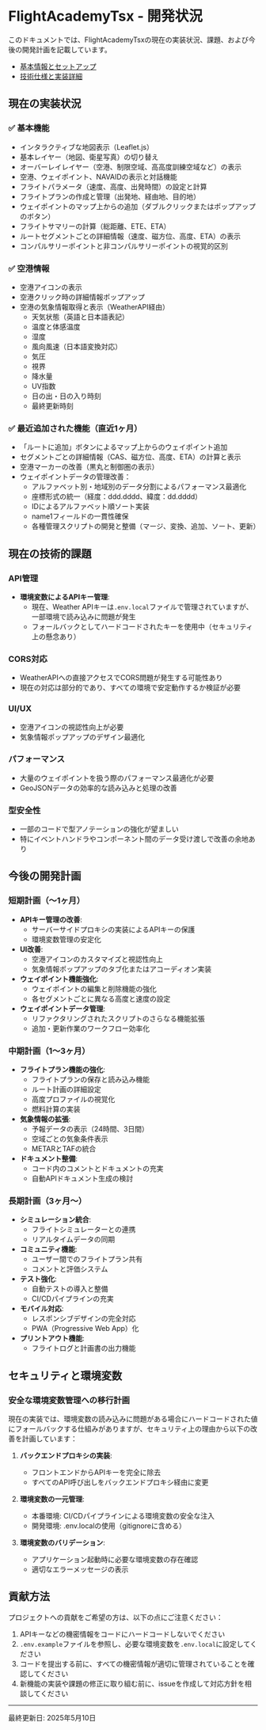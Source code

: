 # FlightAcademyTsx - 開発状況

このドキュメントでは、FlightAcademyTsxの現在の実装状況、課題、および今後の開発計画を記載しています。

- [基本情報とセットアップ](./README.md)
- [技術仕様と実装詳細](./DOCUMENTATION.md)

## 現在の実装状況

### ✅ 基本機能
- インタラクティブな地図表示（Leaflet.js）
- 基本レイヤー（地図、衛星写真）の切り替え
- オーバーレイレイヤー（空港、制限空域、高高度訓練空域など）の表示
- 空港、ウェイポイント、NAVAIDの表示と対話機能
- フライトパラメータ（速度、高度、出発時間）の設定と計算
- フライトプランの作成と管理（出発地、経由地、目的地）
- ウェイポイントのマップ上からの追加（ダブルクリックまたはポップアップのボタン）
- フライトサマリーの計算（総距離、ETE、ETA）
- ルートセグメントごとの詳細情報（速度、磁方位、高度、ETA）の表示
- コンパルサリーポイントと非コンパルサリーポイントの視覚的区別

### ✅ 空港情報
- 空港アイコンの表示
- 空港クリック時の詳細情報ポップアップ
- 空港の気象情報取得と表示（WeatherAPI経由）
  - 天気状態（英語と日本語表記）
  - 温度と体感温度
  - 湿度
  - 風向風速（日本語変換対応）
  - 気圧
  - 視界
  - 降水量
  - UV指数
  - 日の出・日の入り時刻
  - 最終更新時刻

### ✅ 最近追加された機能（直近1ヶ月）
- 「ルートに追加」ボタンによるマップ上からのウェイポイント追加
- セグメントごとの詳細情報（CAS、磁方位、高度、ETA）の計算と表示
- 空港マーカーの改善（黒丸と制御圏の表示）
- ウェイポイントデータの管理改善：
  - アルファベット別・地域別のデータ分割によるパフォーマンス最適化
  - 座標形式の統一（経度：ddd.dddd、緯度：dd.dddd）
  - IDによるアルファベット順ソート実装
  - name1フィールドの一貫性確保
  - 各種管理スクリプトの開発と整備（マージ、変換、追加、ソート、更新）

## 現在の技術的課題

### API管理
- **環境変数によるAPIキー管理**: 
  - 現在、Weather APIキーは`.env.local`ファイルで管理されていますが、一部環境で読み込みに問題が発生
  - フォールバックとしてハードコードされたキーを使用中（セキュリティ上の懸念あり）

### CORS対応
- WeatherAPIへの直接アクセスでCORS問題が発生する可能性あり
- 現在の対応は部分的であり、すべての環境で安定動作するか検証が必要

### UI/UX
- 空港アイコンの視認性向上が必要
- 気象情報ポップアップのデザイン最適化

### パフォーマンス
- 大量のウェイポイントを扱う際のパフォーマンス最適化が必要
- GeoJSONデータの効率的な読み込みと処理の改善

### 型安全性
- 一部のコードで型アノテーションの強化が望ましい
- 特にイベントハンドラやコンポーネント間のデータ受け渡しで改善の余地あり

## 今後の開発計画

### 短期計画（〜1ヶ月）
- **APIキー管理の改善**:
  - サーバーサイドプロキシの実装によるAPIキーの保護
  - 環境変数管理の安定化
- **UI改善**:
  - 空港アイコンのカスタマイズと視認性向上
  - 気象情報ポップアップのタブ化またはアコーディオン実装
- **ウェイポイント機能強化**:
  - ウェイポイントの編集と削除機能の強化
  - 各セグメントごとに異なる高度と速度の設定
- **ウェイポイントデータ管理**:
  - リファクタリングされたスクリプトのさらなる機能拡張
  - 追加・更新作業のワークフロー効率化

### 中期計画（1〜3ヶ月）
- **フライトプラン機能の強化**:
  - フライトプランの保存と読み込み機能
  - ルート計画の詳細設定
  - 高度プロファイルの視覚化
  - 燃料計算の実装
- **気象情報の拡張**:
  - 予報データの表示（24時間、3日間）
  - 空域ごとの気象条件表示
  - METARとTAFの統合
- **ドキュメント整備**:
  - コード内のコメントとドキュメントの充実
  - 自動APIドキュメント生成の検討

### 長期計画（3ヶ月〜）
- **シミュレーション統合**:
  - フライトシミュレーターとの連携
  - リアルタイムデータの同期
- **コミュニティ機能**:
  - ユーザー間でのフライトプラン共有
  - コメントと評価システム
- **テスト強化**:
  - 自動テストの導入と整備
  - CI/CDパイプラインの充実
- **モバイル対応**:
  - レスポンシブデザインの完全対応
  - PWA（Progressive Web App）化
- **プリントアウト機能**:
  - フライトログと計画書の出力機能

## セキュリティと環境変数

### 安全な環境変数管理への移行計画
現在の実装では、環境変数の読み込みに問題がある場合にハードコードされた値にフォールバックする仕組みがありますが、セキュリティ上の理由から以下の改善を計画しています：

1. **バックエンドプロキシの実装**:
   - フロントエンドからAPIキーを完全に除去
   - すべてのAPI呼び出しをバックエンドプロキシ経由に変更

2. **環境変数の一元管理**:
   - 本番環境: CI/CDパイプラインによる環境変数の安全な注入
   - 開発環境: .env.localの使用（gitignoreに含める）

3. **環境変数のバリデーション**:
   - アプリケーション起動時に必要な環境変数の存在確認
   - 適切なエラーメッセージの表示

## 貢献方法
プロジェクトへの貢献をご希望の方は、以下の点にご注意ください：

1. APIキーなどの機密情報をコードにハードコードしないでください
2. `.env.example`ファイルを参照し、必要な環境変数を`.env.local`に設定してください
3. コードを提出する前に、すべての機密情報が適切に管理されていることを確認してください
4. 新機能の実装や課題の修正に取り組む前に、issueを作成して対応方針を相談してください

---

最終更新日: 2025年5月10日 
